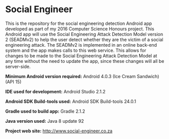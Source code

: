 # Social Engineer

This is the repository for the social engineering detection Android app developed as part of my 2016 Computer Science Honours project. This Android app will use the Social Engineering Attack Detection Model version 2 (SEADMv2) to help the user detect whether they are the victim of a social engineering attack. The SEADMv2 is implemented in an online back-end system and the app makes calls to this web service. This allows for changes to be made to the Social Engineering Attack Detection Model at any time without the need to update the app, since these changes will all be server-side. 

**Minimum Android version required:** Android 4.0.3 (Ice Cream Sandwich) (API 15)

**IDE used for development:** Android Studio 2.1.2

**Android SDK Build-tools used:** Android SDK Build-tools 24.0.1

**Gradle used to build app:** Gradle 2.1.2

**Java version used:** Java 8 update 92

**Project web site:** http://www.social-engineer.co.za
